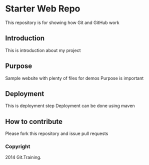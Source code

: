 # Starter Web Repo

This repository is for showing how Git and GitHub work

## Introduction

This is introduction about my project

## Purpose

Sample website with plenty of files for demos
Purpose is important

## Deployment

This is deployment step
Deployment can be done using maven

## How to contribute

Please fork this repository and issue pull requests

### Copyright

2014 Git.Training.